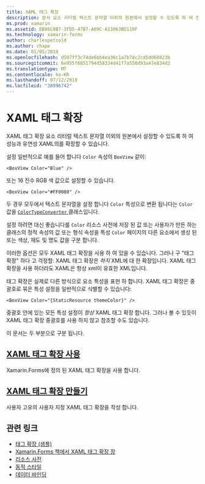 ```yaml
---
title: XAML 태그 확장
description: 문서 요소 리터럴 텍스트 문자열 이외의 원본에서 설정할 수 있도록 하 여 전원 및 XAML의 유연성을 확장 하기 Xamarin.Forms XAML 태그 확장을 사용 하는 방법에 설명 합니다.
ms.prod: xamarin
ms.assetid: EB06C8B7-3FD5-47B7-A09C-A13063BD110F
ms.technology: xamarin-forms
author: charlespetzold
ms.author: chape
ms.date: 01/05/2018
ms.openlocfilehash: d507ff3c74de6bb4ea36c1a7b7dc2cd5dd60823b
ms.sourcegitcommit: 6e955f6851794d58334d41f7a550d93a47e834d2
ms.translationtype: MT
ms.contentlocale: ko-KR
ms.lasthandoff: 07/12/2018
ms.locfileid: "38996742"
---
```

# <a name="xaml-markup-extensions"></a>XAML 태그 확장

XAML 태그 확장 요소 리터럴 텍스트 문자열 이외의 원본에서 설정할 수 있도록 하 여 성능과 유연성 XAML의를 확장할 수 있습니다.

설정 일반적으로 예를 들어 합니다 `Color` 속성의 `BoxView` 같이:

```xaml
<BoxView Color="Blue" />
```

또는 16 진수 RGB 색 값으로 설정할 수 있습니다.

```xaml
<BoxView Color="#FF0080" />
```

두 경우 모두에서 텍스트 문자열을 설정 합니다 `Color` 특성으로 변환 됩니다는 `Color` 값을 [ `ColorTypeConverter` ](xref:Xamarin.Forms.ColorTypeConverter) 클래스입니다.

설정 하려면 대신 좋습니다를 `Color` 리소스 사전에 저장 된 값 또는 사용자가 만든 하는 클래스의 정적 속성의 값 또는 형식 속성을 특성 `Color` 페이지의 다른 요소에서 생성 된 또는 색상, 채도 및 명도 값을 구분 합니다.

이러한 옵션은 모두 XAML 태그 확장을 사용 하 여 있을 수 있습니다. 그러나 구 "태그 확장" 하다 고 걱정할: XAML 태그 확장은 *하지* XML에 대 한 확장입니다. XAML 태그 확장을 사용 하더라도 XAML은 항상 xml이 유효한 XML입니다.

태그 확장은 실제로 다른 방식으로 요소 특성을 표현 하 합니다. XAML 태그 확장은 중괄호로 묶은 특성 설정을 일반적으로 식별할 수 있습니다:

```xaml
<BoxView Color="{StaticResource themeColor}" />
```

중괄호 안에 있는 모든 특성 설정이 *항상* XAML 태그 확장 합니다. 그러나 볼 수 있듯이 XAML 태그 확장 중괄호를 사용 하지 않고 참조할 수도 있습니다.

이 문서는 두 부분으로 구분 됩니다.

## <a name="consuming-xaml-markup-extensionsconsumingmd"></a>[XAML 태그 확장 사용](consuming.md)  

Xamarin.Forms에 정의 된 XAML 태그 확장을 사용 합니다.

## <a name="creating-xaml-markup-extensionscreatingmd"></a>[XAML 태그 확장 만들기](creating.md)

사용자 고유의 사용자 지정 XAML 태그 확장을 작성 합니다.



## <a name="related-links"></a>관련 링크

- [태그 확장 (샘플)](https://developer.xamarin.com/samples/xamarin-forms/XAML/MarkupExtensions/)
- [Xamarin.Forms 책에서 XAML 태그 확장 장](~/xamarin-forms/creating-mobile-apps-xamarin-forms/summaries/chapter10.md)
- [리소스 사전](~/xamarin-forms/xaml/resource-dictionaries.md)
- [동적 스타일](~/xamarin-forms/user-interface/styles/dynamic.md)
- [데이터 바인딩](~/xamarin-forms/app-fundamentals/data-binding/index.md)
